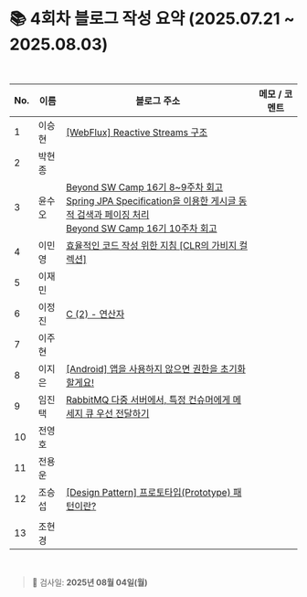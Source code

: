 # 📚 4회차 블로그 작성 요약 (2025.07.21 ~ 2025.08.03)

<br>

| No. | 이름  | 블로그 주소                                                                                                                                                                                                                                                                                                                                                                                                                                                                                                                                     | 메모 / 코멘트 |
|-----|-----|--------------------------------------------------------------------------------------------------------------------------------------------------------------------------------------------------------------------------------------------------------------------------------------------------------------------------------------------------------------------------------------------------------------------------------------------------------------------------------------------------------------------------------------------|----------|
| 1   | 이승현 | [[WebFlux] Reactive Streams 구조](https://ssddo-story.tistory.com/67)                                                                                                                                                                                                                                                                                                                                                                                                                                                                        |          |
| 2   | 박현종 |                                                                                                                                                                                                                                                                                                                                                                                                                                                                                                                                            |          |
| 3   | 윤수오 | [Beyond SW Camp 16기 8~9주차 회고](https://velog.io/@dbstndh12/Beyond-SW-Camp-16%EA%B8%B0-89%EC%A3%BC%EC%B0%A8-%ED%9A%8C%EA%B3%A0) <br>[Spring JPA Specification을 이용한 게시글 동적 검색과 페이징 처리](https://velog.io/@dbstndh12/Spring-JPA-Specification%EC%9D%84-%EC%9D%B4%EC%9A%A9%ED%95%9C-%EA%B2%8C%EC%8B%9C%EA%B8%80-%EB%8F%99%EC%A0%81-%EA%B2%80%EC%83%89%EA%B3%BC-%ED%8E%98%EC%9D%B4%EC%A7%95-%EC%B2%98%EB%A6%AC) <br> [Beyond SW Camp 16기 10주차 회고](https://velog.io/@dbstndh12/Beyond-SW-Camp-16%EA%B8%B0-10%EC%A3%BC%EC%B0%A8-%ED%9A%8C%EA%B3%A0) |          |
| 4   | 이민영 | [효율적인 코드 작성 위한 지침 [CLR의 가비지 컬렉션]](https://stylish-minyoung.tistory.com/212)                                                                                                                                                                                                                                                                                                                                                                                                                                                                |          |
| 5   | 이재민 |                                                                                                                                                                                                                                                                                                                                                                                                                                                                                                                                            |          |
| 6   | 이정진 | [C (2) - 연산자](https://freshdev.tistory.com/58)                                                                                                                                                                                                                                                                                                                                                                                                                                                                                             |          |
| 7   | 이주현 |                                                                                                                                                                                                                                                                                                                                                                                                                                                                                                                                            |          |
| 8   | 이지은 | [[Android] 앱을 사용하지 않으면 권한을 초기화 할게요!](https://ji-eeeun.tistory.com/126)   |          |
| 9   | 임진택 | [RabbitMQ 다중 서버에서, 특정 컨슈머에게 메세지 큐 우선 전달하기](https://taekt.tistory.com/42)                                                                                                                                                                                                                                                                                                                                                                                                                                                                   |          |
| 10  | 전영호 |                                                                                                                                                                                                                                                                                                                                                                                                                                                                                                                                            |          |
| 11  | 전용운 |                                                                                                                                                                                                                                                                                                                                                                                                                                                                                                                                            |          |
| 12  | 조승섭 |[[Design Pattern] 프로토타입(Prototype) 패턴이란?](https://seopseophaeee.tistory.com/10)         
                                                                                            |          |
| 13  | 조현경 |                                                                                                                                                                                                                                                                                                                                                                                                                                                                                                                                            |          |

<br>

> 📌 검사일: **2025년 08월 04일(월)**
